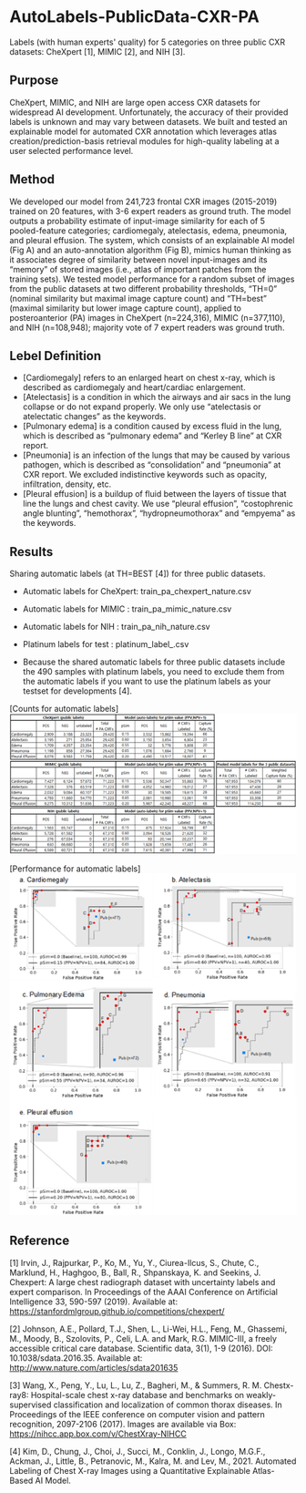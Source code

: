 # AutoLabels-PublicData-CXR-PA
Labels (with human experts' quality) for 5 categories on three public CXR datasets: CheXpert [1], MIMIC [2], and NIH [3]. 


## Purpose
CheXpert, MIMIC, and NIH are large open access CXR datasets for widespread AI development. Unfortunately, the accuracy of their provided labels is unknown and may vary between datasets. We built and tested an explainable model for automated CXR annotation which leverages atlas creation/prediction-basis retrieval modules for high-quality labeling at a user selected performance level.


## Method
We developed our model from 241,723 frontal CXR images (2015-2019) trained on 20 features, with 3-6 expert readers as ground truth. The model outputs a probability estimate of input-image similarity for each of 5 pooled-feature categories; cardiomegaly, atelectasis, edema, pneumonia, and pleural effusion. The system, which consists of an explainable AI model (Fig A) and an auto-annotation algorithm (Fig B), mimics human thinking as it associates degree of similarity between novel input-images and its “memory” of stored images (i.e., atlas of important patches from the training sets). We tested model performance for a random subset of images from the public datasets at two different probability thresholds, “TH=0” (nominal similarity but maximal image capture count) and “TH=best” (maximal similarity but lower image capture count), applied to posteroanterior (PA) images in CheXpert (n=224,316), MIMIC (n=377,110), and NIH (n=108,948); majority vote of 7 expert readers was ground truth.


## Lebel Definition
* [Cardiomegaly] refers to an enlarged heart on chest x-ray, which is described as cardiomegaly and heart/cardiac enlargement.
* [Atelectasis] is a condition in which the airways and air sacs in the lung collapse or do not expand properly. We only use “atelectasis or atelectatic changes” as the keywords.
* [Pulmonary edema] is a condition caused by excess fluid in the lung, which is described as “pulmonary edema” and “Kerley B line” at CXR report.
* [Pneumonia] is an infection of the lungs that may be caused by various pathogen, which is described as “consolidation” and “pneumonia” at CXR report. We excluded indistinctive keywords such as opacity, infiltration, density, etc.  
* [Pleural effusion] is a buildup of fluid between the layers of tissue that line the lungs and chest cavity. We use “pleural effusion”, “costophrenic angle blunting”, “hemothorax”, “hydropneumothorax” and “empyema” as the keywords. 


## Results
Sharing automatic labels (at TH=BEST [4]) for three public datasets.
* Automatic labels for CheXpert: train_pa_chexpert_nature.csv
* Automatic labels for MIMIC   : train_pa_mimic_nature.csv
* Automatic labels for NIH     : train_pa_nih_nature.csv

* Platinum labels for test     : platinum_label_<abnormal feature>.csv
* Because the shared automatic labels for three public datasets include the 490 samples with platinum labels, you need to exclude them from the automatic labels if you want to use the platinum labels as your testset for developments [4].

[Counts for automatic labels]
![Alt text](./summary_table.png?raw=true "Summary about automatic labels")

[Performance for automatic labels]
![Alt text](./performance_table.png?raw=true "Performance of automatic labels")


## Reference
[1] Irvin, J., Rajpurkar, P., Ko, M., Yu, Y., Ciurea-Ilcus, S., Chute, C., Marklund, H., Haghgoo, B., Ball, R., Shpanskaya, K. and Seekins, J. Chexpert: A large chest radiograph dataset with uncertainty labels and expert comparison. In Proceedings of the AAAI Conference on Artificial Intelligence 33, 590-597 (2019). Available at: https://stanfordmlgroup.github.io/competitions/chexpert/

[2] Johnson, A.E., Pollard, T.J., Shen, L., Li-Wei, H.L., Feng, M., Ghassemi, M., Moody, B., Szolovits, P., Celi, L.A. and Mark, R.G. MIMIC-III, a freely accessible critical care database. Scientific data, 3(1), 1-9 (2016). DOI: 10.1038/sdata.2016.35. Available at: http://www.nature.com/articles/sdata201635

[3] Wang, X., Peng, Y., Lu, L., Lu, Z., Bagheri, M., & Summers, R. M. Chestx-ray8: Hospital-scale chest x-ray database and benchmarks on weakly-supervised classification and localization of common thorax diseases. In Proceedings of the IEEE conference on computer vision and pattern recognition, 2097-2106 (2017). Images are available via Box: https://nihcc.app.box.com/v/ChestXray-NIHCC

[4] Kim, D., Chung, J., Choi, J., Succi, M., Conklin, J., Longo, M.G.F., Ackman, J., Little, B., Petranovic, M., Kalra, M. and Lev, M., 2021. Automated Labeling of Chest X-ray Images using a Quantitative Explainable Atlas-Based AI Model.